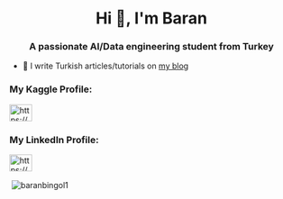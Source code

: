 <h1 align="center">Hi 👋, I'm Baran</h1>
<h3 align="center">A passionate AI/Data engineering student from Turkey</h3>

- 📝 I write Turkish articles/tutorials on [my blog](https://baranbingol1.github.io/)

<h3 align="left">My Kaggle Profile:</h3>
<p align="left">
<a href="https://kaggle.com/baranbingl" target="blank"><img align="center" src="https://raw.githubusercontent.com/rahuldkjain/github-profile-readme-generator/master/src/images/icons/Social/kaggle.svg" alt="https://www.kaggle.com/baranbingl" height="30" width="40" /></a>
</p>
<h3 align="left">My LinkedIn Profile:</h3>
<p align="left">
<a href="https://linkedin.com/in/baran-b-0a43a0252/" target="blank"><img align="center" src="https://raw.githubusercontent.com/rahuldkjain/github-profile-readme-generator/master/src/images/icons/Social/linked-in-alt.svg" alt="https://www.linkedin.com/in/baran-b-0a43a0252/" height="30" width="40" /></a>
</p>

<p>&nbsp;<img align="center" src="https://github-readme-stats.vercel.app/api?username=baranbingol1&show_icons=true&locale=en" alt="baranbingol1" /></p>
